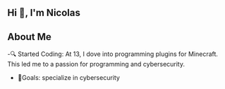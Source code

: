 ## Hi 👋, I'm Nicolas

## About Me
-🔍 Started Coding: At 13, I dove into programming plugins for Minecraft. This led me to a passion for programming and cybersecurity.
- 🎯Goals: specialize in cybersecurity
